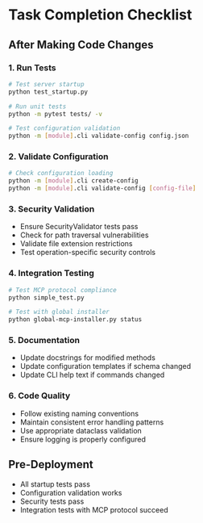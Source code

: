 # Task Completion Checklist

## After Making Code Changes

### 1. Run Tests
```bash
# Test server startup
python test_startup.py

# Run unit tests  
python -m pytest tests/ -v

# Test configuration validation
python -m [module].cli validate-config config.json
```

### 2. Validate Configuration
```bash
# Check configuration loading
python -m [module].cli create-config
python -m [module].cli validate-config [config-file]
```

### 3. Security Validation
- Ensure SecurityValidator tests pass
- Check for path traversal vulnerabilities
- Validate file extension restrictions
- Test operation-specific security controls

### 4. Integration Testing
```bash
# Test MCP protocol compliance
python simple_test.py

# Test with global installer
python global-mcp-installer.py status
```

### 5. Documentation
- Update docstrings for modified methods
- Update configuration templates if schema changed
- Update CLI help text if commands changed

### 6. Code Quality
- Follow existing naming conventions
- Maintain consistent error handling patterns
- Use appropriate dataclass validation
- Ensure logging is properly configured

## Pre-Deployment
- All startup tests pass
- Configuration validation works
- Security tests pass
- Integration tests with MCP protocol succeed